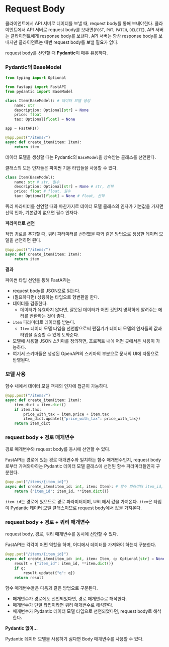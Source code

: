 # Request Body

클라이언트에서 API 서버로 데이터를 보낼 때, request body를 통해 보내야한다. 클라이언트에서 API 서버로 request body를 보내면(`POST`, `PUT`, `PATCH`, `DELETE`), API 서버는 클라이언트에게 response body를 보낸다. API 서버는 항상 response body를 보내지만 클라이언트는 매번 request body를 보낼 필요가 없다.

request body를 선언할 때 **Pydantic**이 매우 유용하다.



### Pydantic의 BaseModel

```python
from typing import Optional

from fastapi import FastAPI
from pydantic import BaseModel

class Item(BaseModel): # 데이터 모델 생성
    name: str
    description: Optional[str] = None
    price: float
    tax: Optional[float] = None

app = FastAPI()

@app.post("/items/")
async def create_item(item: Item):
    return item
```

데이터 모델을 생성할 때는 Pydantic의 `BaseModel`을 상속받는 클래스를 선언한다.

클래스의 모든 인자들은 파이썬 기본 타입들을 사용할 수 있다.

```python
class Item(BaseModel):
    name: str # str, 필수
    description: Optional[str] = None # str, 선택
    price: float # float, 필수
    tax: Optional[float] = None # float, 선택
```

쿼리 파라미터를 선언할 때와 마찬가지로 데이터 모델 클래스의 인자가 기본값을 가지면 선택 인자, 기본값이 없으면 필수 인자다.



**파라미터로 선언**

작업 경로를 추가할 때, 쿼리 파라미터를 선언했을 때와 같은 방법으로 생성한 데이터 모델을 선언하면 된다.

```python
@app.post("/items/")
async def create_item(item: Item):
    return item
```



**결과**

파이썬 타입 선언을 통해 FastAPI는

- request body를 JSON으로 읽는다.
- (필요하다면) 상응하는 타입으로 형변환을 한다.
- 데이터를 검증한다.
  - 데이터가 유효하지 않다면, 잘못된 데이터가 어떤 것인지 명확하게 알려주는 에러를 반환하는 것이 좋다.
- `item` 파라미터로 데이터를 받는다.
  - `Item` 데이터 모델 타입을 선언함으로써 편집기가 데이터 모델의 인자들의 값과 타입을 검증할 수 있게 도와준다.
- 모델에 사용할 JSON 스키마를 정의하면, 프로젝트 내에 어떤 곳에서든 사용이 가능하다.
- 여기서 스키마들은 생성된 OpenAPI의 스키마의 부분으로 문서의 UI에 자동으로 반영된다.



### 모델 사용

함수 내에서 데이터 모델 객체의 인자에 접근이 가능하다.

```python
@app.post("/items/")
async def create_item(item: Item):
    item_dict = item.dict()
    if item.tax:
        price_with_tax = item.price + item.tax
        item_dict.update({"price_with_tax": price_with_tax})
    return item_dict
```



### request body + 경로 매개변수

경로 매개변수와 request body를 동시에 선언할 수 있다.

FastAPI는 경로에 있는 경로 매개변수와 일치하는 함수 매개변수인지, request body로부터 가져와야하는 Pydantic 데이터 모델 클래스에 선언된 함수 파라미터들인지 구분한다.

```python
@app.put("/items/{item_id}")
async def create_item(item_id: int, item: Item): # 함수 파라미터 item_id, item
    return {"item_id": item_id, **item.dict()}
```

`item_id`는 경로에 있으므로 경로 파라미터이며, URL에서 값을 가져온다. `item`은 타입이 Pydantic 데이터 모델 클래스이므로 request body에서 값을 가져온다.



### request body + 경로 + 쿼리 매개변수

request body, 경로, 쿼리 매개변수를 동시에 선언할 수 있다.

FastAPI는 각각이 어떤 역할을 하며, 어디에서 데이터를 가져와야 하는지 구분한다.

```python
@app.put("/items/{item_id}")
async def create_item(item_id: int, item: Item, q: Optional[str] = None):
    result = {"item_id": item_id, **item.dict()}
    if q:
        result.update({"q": q})
    return result
```

함수 매개변수들은 다음과 같은 방법으로 구분된다.

- 매개변수가 경로에도 선언되었다면, 경로 매개변수로 해석한다.
- 매개변수가 단일 타입이라면 쿼리 매개변수로 해석한다.
- 매개변수가 Pydantic 데이터 모델 타입으로 선언되었다면, request body로 해석한다.



**Pydantic 없이...**

Pydantic 데이터 모델을 사용하기 싫다면 Body 매개변수를 사용할 수 있다.